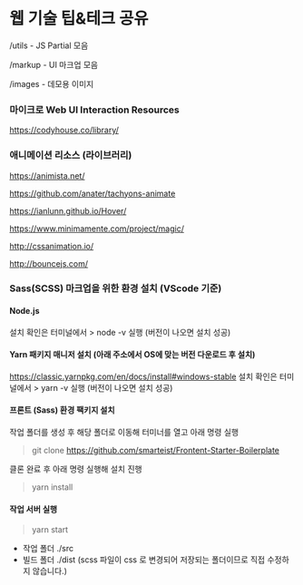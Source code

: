 # 웹 기술 팁&amp;테크 공유

/utils - JS Partial 모음

/markup - UI 마크업 모음

/images - 데모용 이미지


### 마이크로 Web UI Interaction Resources

https://codyhouse.co/library/



### 애니메이션 리소스 (라이브러리)

https://animista.net/

https://github.com/anater/tachyons-animate

https://ianlunn.github.io/Hover/

https://www.minimamente.com/project/magic/

http://cssanimation.io/

http://bouncejs.com/



### Sass(SCSS) 마크업을 위한 환경 설치 (VScode 기준)



#### Node.js
설치 확인은 터미널에서 > node -v 실행 (버전이 나오면 설치 성공)


#### Yarn 패키지 매니저 설치 (아래 주소에서 OS에 맞는 버전 다운로드 후 설치)
https://classic.yarnpkg.com/en/docs/install#windows-stable
설치 확인은 터미널에서 > yarn -v 실행 (버전이 나오면 설치 성공)


#### 프론트 (Sass) 환경 팩키지 설치
작업 폴더를 생성 후 해당 폴더로 이동해 터미너를 열고 아래 명령 실행
> git clone https://github.com/smarteist/Frontent-Starter-Boilerplate

클론 완료 후 아래 명령 실행해 설치 진행
> yarn install

#### 작업 서버 실행
> yarn start



- 작업 폴더 ./src
- 빌드 폴더 ./dist (scss 파일이 css 로 변경되어 저장되는 폴더이므로 직접 수정하지 않습니다.)

